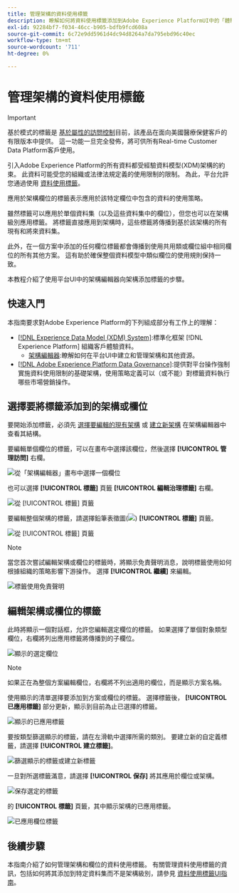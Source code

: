 ```yaml
---
title: 管理架構的資料使用標籤
description: 瞭解如何將資料使用標籤添加到Adobe Experience PlatformUI中的「體驗資料模型」(XDM)架構欄位。
exl-id: 92284bf7-f034-46cc-b905-bdfb9fcd608a
source-git-commit: 6c72e9dd5961d4dc94d8264a7da795ebd96c40ec
workflow-type: tm+mt
source-wordcount: '711'
ht-degree: 0%

---
```


# 管理架構的資料使用標籤

>[!IMPORTANT]
>
>基於模式的標籤是 [基於屬性的訪問控制](../../access-control/abac/overview.md)目前，該產品在面向美國醫療保健客戶的有限版本中提供。 這一功能一旦完全發佈，將可供所有Real-time Customer Data Platform客戶使用。

引入Adobe Experience Platform的所有資料都受經驗資料模型(XDM)架構的約束。 此資料可能受您的組織或法律法規定義的使用限制的限制。 為此，平台允許您通過使用 [資料使用標籤](../../data-governance/labels/overview.md)。

應用於架構欄位的標籤表示應用於該特定欄位中包含的資料的使用策略。

雖然標籤可以應用於單個資料集（以及這些資料集中的欄位），但您也可以在架構級別應用標籤。 將標籤直接應用到架構時，這些標籤將傳播到基於該架構的所有現有和將來資料集。

此外，在一個方案中添加的任何欄位標籤都會傳播到使用共用類或欄位組中相同欄位的所有其他方案。 這有助於確保整個資料模型中類似欄位的使用規則保持一致。

本教程介紹了使用平台UI中的架構編輯器向架構添加標籤的步驟。

## 快速入門

本指南要求對Adobe Experience Platform的下列組成部分有工作上的理解：

* [[!DNL Experience Data Model (XDM) System]](../home.md):標準化框架 [!DNL Experience Platform] 組織客戶體驗資料。
   * [架構編輯器](../ui/overview.md):瞭解如何在平台UI中建立和管理架構和其他資源。
* [[!DNL Adobe Experience Platform Data Governance]](../../data-governance/home.md):提供對平台操作強制實施資料使用限制的基礎架構，使用策略定義可以（或不能）對標籤資料執行哪些市場營銷操作。

## 選擇要將標籤添加到的架構或欄位

要開始添加標籤，必須先 [選擇要編輯的現有架構](../ui/resources/schemas.md#edit) 或 [建立新架構](../ui/resources/schemas.md#create) 在架構編輯器中查看其結構。

要編輯單個欄位的標籤，可以在畫布中選擇該欄位，然後選擇 **[!UICONTROL 管理訪問]** 右欄。

![從「架構編輯器」畫布中選擇一個欄位](../images/tutorials/labels/manage-access.png)

也可以選擇 **[!UICONTROL 標籤]** 頁籤 **[!UICONTROL 編輯治理標籤]** 右欄。

![從 [!UICONTROL 標籤] 頁籤](../images/tutorials/labels/select-field-on-labels-tab.png)

要編輯整個架構的標籤，請選擇鉛筆表徵圖(![](../images/tutorials/labels/pencil-icon.png)) **[!UICONTROL 標籤]** 頁籤。

![從 [!UICONTROL 標籤] 頁籤](../images/tutorials/labels/select-schema-on-labels-tab.png)

>[!NOTE]
>
>當您首次嘗試編輯架構或欄位的標籤時，將顯示免責聲明消息，說明標籤使用如何根據組織的策略影響下游操作。 選擇 **[!UICONTROL 繼續]** 來編輯。
>
>![標籤使用免責聲明](../images/tutorials/labels/disclaimer.png)

## 編輯架構或欄位的標籤

此時將顯示一個對話框，允許您編輯選定欄位的標籤。 如果選擇了單個對象類型欄位，右欄將列出應用標籤將傳播到的子欄位。

![顯示的選定欄位](../images/tutorials/labels/edit-labels.png)

>[!NOTE]
>
>如果正在為整個方案編輯欄位，右欄將不列出適用的欄位，而是顯示方案名稱。

使用顯示的清單選擇要添加到方案或欄位的標籤。 選擇標籤後， **[!UICONTROL 已應用標籤]** 部分更新，顯示到目前為止已選擇的標籤。

![顯示的已應用標籤](../images/tutorials/labels/applied-labels.png)

要按類型篩選顯示的標籤，請在左滑軌中選擇所需的類別。 要建立新的自定義標籤，請選擇 **[!UICONTROL 建立標籤]**。

![篩選顯示的標籤或建立新標籤](../images/tutorials/labels/filter-and-create-custom.png)

一旦對所選標籤滿意，請選擇 **[!UICONTROL 保存]** 將其應用於欄位或架構。

![保存選定的標籤](../images/tutorials/labels/save-labels.png)

的 **[!UICONTROL 標籤]** 頁籤，其中顯示架構的已應用標籤。

![已應用欄位標籤](../images/tutorials/labels/field-labels-added.png)

## 後續步驟

本指南介紹了如何管理架構和欄位的資料使用標籤。 有關管理資料使用標籤的資訊，包括如何將其添加到特定資料集而不是架構級別，請參見 [資料使用標籤UI指南](../../data-governance/labels/user-guide.md)。
